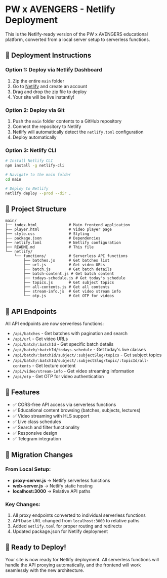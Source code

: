 # PW x AVENGERS - Netlify Deployment

This is the Netlify-ready version of the PW x AVENGERS educational platform, converted from a local server setup to serverless functions.

## 🚀 Deployment Instructions

### Option 1: Deploy via Netlify Dashboard
1. Zip the entire `main` folder
2. Go to [Netlify](https://netlify.com) and create an account
3. Drag and drop the zip file to deploy
4. Your site will be live instantly!

### Option 2: Deploy via Git
1. Push the `main` folder contents to a GitHub repository
2. Connect the repository to Netlify
3. Netlify will automatically detect the `netlify.toml` configuration
4. Deploy automatically

### Option 3: Netlify CLI
```bash
# Install Netlify CLI
npm install -g netlify-cli

# Navigate to the main folder
cd main

# Deploy to Netlify
netlify deploy --prod --dir .
```

## 📁 Project Structure

```
main/
├── index.html              # Main frontend application
├── player.html             # Video player page
├── style.css               # Styling
├── package.json            # Dependencies
├── netlify.toml            # Netlify configuration
├── README.md               # This file
└── netlify/
    └── functions/          # Serverless API functions
        ├── batches.js      # Get batches list
        ├── url.js          # Get video URLs
        ├── batch.js        # Get batch details
        ├── batch-content.js # Get batch content
        ├── todays-schedule.js # Get today's schedule
        ├── topics.js       # Get subject topics
        ├── all-contents.js # Get all contents
        ├── stream-info.js  # Get video stream info
        └── otp.js          # Get OTP for videos
```

## 🔧 API Endpoints

All API endpoints are now serverless functions:
- `/api/batches` - Get batches with pagination and search
- `/api/url` - Get video URLs
- `/api/batch/:batchId` - Get specific batch details
- `/api/batch/:batchId/todays-schedule` - Get today's live classes
- `/api/batch/:batchId/subject/:subjectSlug/topics` - Get subject topics
- `/api/batch/:batchId/subject/:subjectSlug/topic/:topicId/all-contents` - Get lecture content
- `/api/video/stream-info` - Get video streaming information
- `/api/otp` - Get OTP for video authentication

## 🌟 Features

- ✅ CORS-free API access via serverless functions
- ✅ Educational content browsing (batches, subjects, lectures)
- ✅ Video streaming with HLS support
- ✅ Live class schedules
- ✅ Search and filter functionality
- ✅ Responsive design
- ✅ Telegram integration

## 🔄 Migration Changes

### From Local Setup:
- **proxy-server.js** → Netlify serverless functions
- **web-server.js** → Netlify static hosting
- **localhost:3000** → Relative API paths

### Key Changes:
1. All proxy endpoints converted to individual serverless functions
2. API base URL changed from `localhost:3000` to relative paths
3. Added `netlify.toml` for proper routing and redirects
4. Updated package.json for Netlify deployment

## 🎯 Ready to Deploy!

Your site is now ready for Netlify deployment. All serverless functions will handle the API proxying automatically, and the frontend will work seamlessly with the new architecture.
